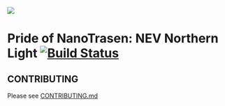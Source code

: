 ![](http://www.eclipse-station.space/AEIOU_logo.png)
# Pride of NanoTrasen: NEV Northern Light [![Build Status](https://travis-ci.org/Eclipse-Station/NEV-Northern-Light.svg?branch=master)](https://travis-ci.org/Eclipse-Station/NEV-Northern-Light)


## CONTRIBUTING

Please see [CONTRIBUTING.md](CONTRIBUTING.md)
